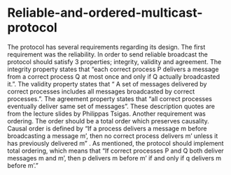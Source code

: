 
# Reliable-and-ordered-multicast-protocol

The protocol has several requirements regarding its design. The first requirement was the reliability. In order to send reliable broadcast the protocol should satisfy 3 properties; integrity, validity and agreement. The integrity property states that “each correct process P delivers a message from a correct process Q at most once and only if Q actually broadcasted it.”. The validity property states that “ A set of messages delivered by correct processes includes all messages broadcasted by correct processes.”. The agreement property states that “all correct processes eventually deliver same set of messages”. These description quotes are from the lecture slides by Philippas Tsigas. Another requirement was ordering. The order should be a total order which preserves causality. Causal order is defined by “If a process delivers a message m before broadcasting a message m’, then no correct process delivers m’ unless it has previously delivered m” . As mentioned, the protocol should implement total ordering, which means that “If correct processes P and Q both deliver messages m and m’, then p delivers m before m’ if and only if q delivers m before m’.”
